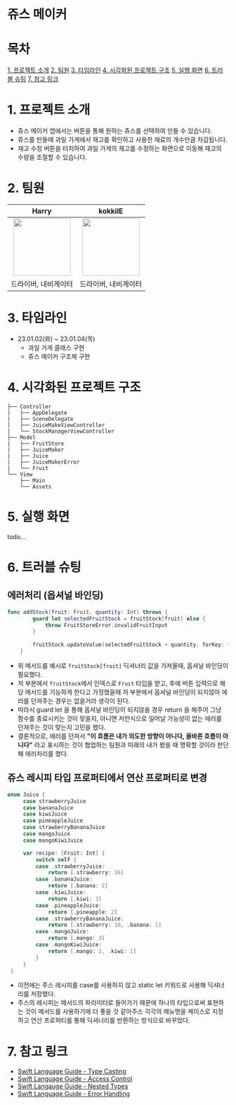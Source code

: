 # 쥬스 메이커

# 목차
[1. 프로젝트 소개](#1.-프로젝트-소개)
[2. 팀원](#2.-팀원)
[3. 타임라인](#3.-타임라인)
[4. 시각화된 프로젝트 구조](#4.-시각화된-프로젝트-구조)
[5. 실행 화면](#5.-실행-화면)
[6. 트러블 슈팅](#6.-트러블-슈팅)
[7. 참고 링크](#7.-참고-링크)


# 1. 프로젝트 소개
- 쥬스 메이커 앱에서는 버튼을 통해 원하는 쥬스를 선택하여 만들 수 있습니다.
- 쥬스를 만들때 과일 가게에서 재고를 확인하고 사용한 재료의 개수만큼 차감됩니다.
- 재고 수정 버튼을 터치하여 과일 가게의 재고를 수정하는 화면으로 이동해 재고의 수량을 조절할 수 있습니다.

# 2. 팀원

| Harry | kokkilE  |
|:----:| :----: |
| <img src="https://i.imgur.com/BYdaDjU.png" width="130" height="130"/> | <img src="https://i.imgur.com/4I8bNFT.png" width="130" height="130"/>     |
| 드라이버, 내비게이터 |드라이버, 내비게이터 |

# 3. 타임라인

- 23.01.02(화) ~ 23.01.04(목)
    - 과일 가게 클래스 구현
    - 쥬스 메이커 구조체 구현

# 4. 시각화된 프로젝트 구조
```
├── Controller
|   ├── AppDelegate
|   ├── SceneDelegate
|   ├── JuiceMakeViewController
|   └── StockManagerViewController
├── Model
|   ├── FruitStore
|   ├── JuiceMaker
|   ├── Juice
|   ├── JuiceMakerError
|   └── Fruit
└── View
    ├── Main
    └── Assets
```
# 5. 실행 화면
todo...
# 6. 트러블 슈팅
 
## 에러처리 (옵셔널 바인딩)
```swift
func addStock(fruit: Fruit, quantity: Int) throws {
        guard let selectedFruitStock = fruitStock[fruit] else {
            throw FruitStoreError.invalidFruitInput
        }
        
        fruitStock.updateValue(selectedFruitStock + quantity, forKey: fruit)
    }
```
- 위 메서드를 예시로 `fruitStock[fruit]` 딕셔너리 값을 가져올때, 옵셔널 바인딩이 필요했다.
- 저 부분에서 `fruitStock`에서 인덱스로 `Fruit` 타입을 받고, 후에 버튼 입력으로 해당 메서드를 기능하게 한다고 가정했을때 저 부분에서 옵셔널 바인딩이 되지않아 에러를 던져주는 경우는 없을거라 생각이 된다.
- 따라서 guard let 을 통해 옵셔널 바인딩이 되지않을 경우 return 을 해주어 그냥 함수를 종료시키는 것이 맞을지, 아니면 저런식으로 일어날 가능성이 없는 에러를 던져주는 것이 맞는지 고민을 했다.
- 결론적으로, 에러를 던져서 **"이 흐름은 내가 의도한 방향이 아니다, 올바른 흐름이 아니다"** 라고 표시하는 것이 협업하는 팀원과 미래의 내가 봤을 때 명확할 것이라 판단해 에러처리를 했다.

## 쥬스 레시피 타입 프로퍼티에서 연산 프로퍼티로 변경
``` swift
enum Juice {
     case strawberryJuice
     case bananaJuice
     case kiwiJuice
     case pineappleJuice
     case strawberryBananaJuice
     case mangoJuice
     case mangoKiwiJuice

     var recipe: [Fruit: Int] {
         switch self {
         case .strawberryJuice:
             return [.strawberry: 16]
         case .bananaJuice:
             return [.banana: 2]
         case .kiwiJuice:
             return [.kiwi: 3]
         case .pineappleJuice:
             return [.pineapple: 2]
         case .strawberryBananaJuice:
             return [.strawberry: 10, .banana: 1]
         case .mangoJuice:
             return [.mango: 3]
         case .mangoKiwiJuice:
             return [.mango: 2, .kiwi: 1]
         }
     }
 }
```
- 이전에는 주스 레시피를 case를 사용하지 않고 static let 키워드로 사용해 딕셔너리를 저장했다.
- 주스의 레시피는 메서드의 파라미터로 들어가기 때문에 하나의 타입으로써 표현하는 것이 메서드를 사용하기에 더 좋을 것 같아주스 각각의 메뉴명을 케이스로 지정하고 연산 프로퍼티를 통해 딕셔너리를 반환하는 방식으로 바꾸었다.

# 7. 참고 링크
- [Swift Language Guide - Type Casting](https://docs.swift.org/swift-book/LanguageGuide/TypeCasting.html)
- [Swift Language Guide - Access Control](https://docs.swift.org/swift-book/LanguageGuide/AccessControl.html)
- [Swift Langauge Guide - Nested Types](https://docs.swift.org/swift-book/LanguageGuide/NestedTypes.html)
- [Swift Language Guide - Error Handling](https://docs.swift.org/swift-book/LanguageGuide/ErrorHandling.html)
